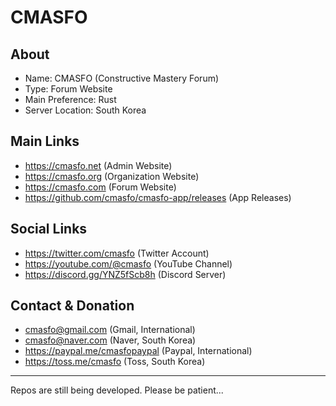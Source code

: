 
# CMASFO

## About

* Name: CMASFO (Constructive Mastery Forum)
* Type: Forum Website
* Main Preference: Rust
* Server Location: South Korea

## Main Links

* https://cmasfo.net (Admin Website)
* https://cmasfo.org (Organization Website)
* https://cmasfo.com (Forum Website)
* https://github.com/cmasfo/cmasfo-app/releases (App Releases)

## Social Links

* https://twitter.com/cmasfo (Twitter Account)
* https://youtube.com/@cmasfo (YouTube Channel)
* https://discord.gg/YNZ5fScb8h (Discord Server)

## Contact & Donation

* cmasfo@gmail.com (Gmail, International)
* cmasfo@naver.com (Naver, South Korea)
* https://paypal.me/cmasfopaypal (Paypal, International)
* https://toss.me/cmasfo (Toss, South Korea)

---

Repos are still being developed. Please be patient...

